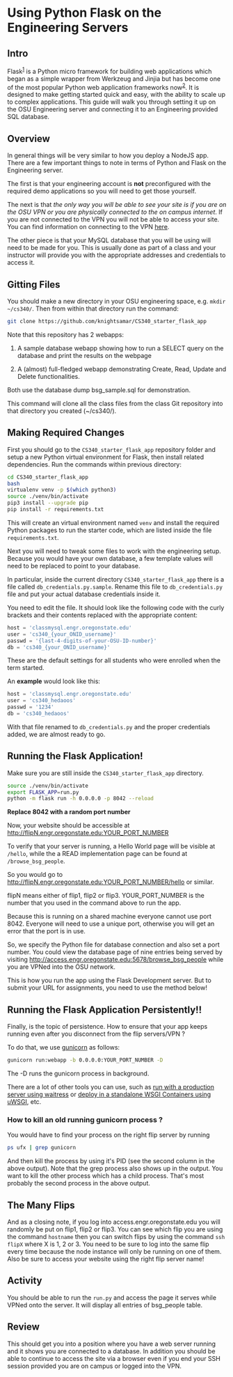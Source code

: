 # Using Python Flask on the Engineering Servers


## Intro

Flask<sup>[1]</sup> is a Python micro framework for building web applications which began as a simple wrapper from Werkzeug and Jinjia but has become one of the most popular Python web application frameworks now<sup>[2]</sup>. It is designed to make getting started quick and easy, with the ability to scale up to complex applications. This guide will walk you through setting it up on the OSU Engineering server and connecting it to an Engineering provided SQL database.


## Overview

In general things will be very similar to how you deploy a NodeJS app. There are a few important things to note in terms of Python and Flask on the Engineering server. 

The first is that your engineering account is __**not**__ preconfigured with the required demo applications so you will need to get those yourself. 

The next is that _the only way you will be able to see your site is if you are on the OSU VPN or you are physically connected to the on campus internet_. If you are not connected to the VPN you will not be able to access your site. You can find information on connecting to the VPN [here](http://oregonstate.edu/helpdocs/osu-applications/offered-apps/virtual-private-network-vpn). 

The other piece is that your MySQL database that you will be using will need to be made for you. This is usually done as part of a class and your instructor will provide you with the appropriate addresses and credentials to access it.


## Gitting Files

You should make a new directory in your OSU engineering space, e.g. `mkdir ~/cs340/`. Then from within that directory run the command:

```bash
git clone https://github.com/knightsamar/CS340_starter_flask_app
```

Note that this repository has 2 webapps:

1. A sample database webapp showing how to run a SELECT query on the database and print the results on the webpage

2. A (almost) full-fledged webapp demonstrating Create, Read, Update and Delete functionalities.

Both use the database dump bsg_sample.sql for demonstration.

This command will clone all the class files from the class Git repository into that directory you created (~/cs340/). 


## Making Required Changes

First you should go to the `CS340_starter_flask_app` repository folder and setup a new Python virtual environment for Flask, then install related dependencies. Run the commands within previous directory:

```bash
cd CS340_starter_flask_app
bash
virtualenv venv -p $(which python3) 
source ./venv/bin/activate
pip3 install --upgrade pip
pip install -r requirements.txt
```

This will create an virtual environment named `venv` and install the required Python packages to run the starter code, which are listed inside the file `requirements.txt`.

Next you will need to tweak some files to work with the engineering setup. Because you would have your own database, a few template values will  need to be replaced to point to your database.

In particular, inside the current directory `CS340_starter_flask_app` there is a file called `db_credentials.py.sample`. Rename this file to `db_credentials.py` file and put your actual database credentials inside it. 

You need to edit the file. It should look like the following code with the curly brackets and their contents replaced with the appropriate content:

```python
host = 'classmysql.engr.oregonstate.edu'
user = 'cs340_{your_ONID_username}'
passwd = '{last-4-digits-of-your-OSU-ID-number}'
db = 'cs340_{your_ONID_username}'
```

These are the default settings for all students who were enrolled when the term started.  

An **example** would look like this:

```python
host = 'classmysql.engr.oregonstate.edu'
user = 'cs340_hedaoos'
passwd = '1234'
db = 'cs340_hedaoos'
```

With that file renamed to `db_credentials.py` and the proper credentials added, we are almost ready to go.

## Running the Flask Application!

Make sure you are still inside the `CS340_starter_flask_app` directory. 

```bash
source ./venv/bin/activate
export FLASK_APP=run.py
python -m flask run -h 0.0.0.0 -p 8042 --reload
```

**Replace 8042 with a random port number**

Now, your website should be accessible at http://flipN.engr.oregonstate.edu:YOUR_PORT_NUMBER

To verify that your server is running, a Hello World page will be visible at `/hello`, while the a READ implementation page can be found at `/browse_bsg_people`. 

So you would go to http://flipN.engr.oregonstate.edu:YOUR_PORT_NUMBER/hello or similar.

flipN means either of flip1, flip2 or flip3.
YOUR_PORT_NUMBER is the number that you used in the command above to run the app.

Because this is running on a shared machine everyone cannot use port 8042. Everyone will need to use a unique port, otherwise you will get an error that the port is in use.

So, we specify the Python file for database connection and also set a port number. You could view the database page of nine entries being served by visiting http://access.engr.oregonstate.edu:5678/browse_bsg_people while you are VPNed into the OSU network.

This is how you run the app using the Flask Development server. But to submit your URL for assignments, you need to use the method below!

## Running the Flask Application Persistently!!
Finally, is the topic of persistence. How to ensure that your app keeps running even after you disconnect from the flip servers/VPN ?

To do that, we use [gunicorn](https://gunicorn.org/) as follows:

```bash
gunicorn run:webapp -b 0.0.0.0:YOUR_PORT_NUMBER -D 
```

The -D runs the gunicorn process in background.

There are a lot of other tools you can use, such as [run with a production server using waitress](http://flask.pocoo.org/docs/1.0/tutorial/deploy/#run-with-a-production-server
) or [deploy in a standalone WSGI Containers using uWSGI](http://flask.pocoo.org/docs/1.0/deploying/wsgi-standalone/), etc.  


### How to kill an old running gunicorn process ? 

You would have to find your process on the right flip server by running

```bash
ps ufx | grep gunicorn
```
And then kill the process by using it's PID (see the second column in the above output). Note that the grep process also shows up in the output. You want to kill the other process which has a child process. That's most probably the second process in the above output.

## The Many Flips

And as a closing note, if you log into access.engr.oregonstate.edu you will randomly be put on flip1, flip2 or flip3. You can see which flip you are using the command `hostname` then you can switch flips by using the command `ssh flipX` where X is 1, 2 or 3. You need to be sure to log into the same flip every time because the node instance will only be running on one of them. Also be sure to access your website using the right flip server name!

## Activity

You should be able to run the `run.py` and access the page it serves while VPNed onto the server. It will display all entries of bsg_people table.

## Review

This should get you into a position where you have a web server running and it shows you are connected to a database. In addition you should be able to continue to access the site via a browser even if you end your SSH session provided you are on campus or logged into the VPN.

[1]: http://flask.pocoo.org/
[2]: https://github.com/pallets/flask
